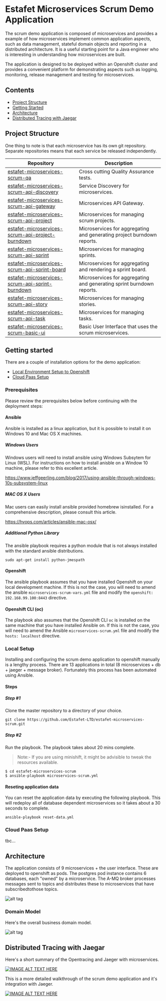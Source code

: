 # Estafet Microservices Scrum Demo Application
The scrum demo application is composed of microservices and provides a example of how microservices implement common application aspects, such as data management, stateful domain objects and reporting in a distributed architecture. It is a useful starting point for a Java engineer who is interesting in understanding how microservices are built.

The application is designed to be deployed within an Openshift cluster and provides a convenient platform for demonstrating aspects such as logging, monitoring, release management and testing for microservices.

## Contents

* [Project Structure](https://github.com/Estafet-LTD/estafet-microservices-scrum#project-structure)
* [Getting Started](https://github.com/Estafet-LTD/estafet-microservices-scrum#getting-started)
* [Architecture](https://github.com/Estafet-LTD/estafet-microservices-scrum#architecture)
* [Distributed Tracing with Jaegar](https://github.com/Estafet-LTD/estafet-microservices-scrum#distributed-tracing-with-jaegar)

## Project Structure
One thing to note is that each microservice has its own git repository. Separate repositories means that each service be released independently. 

| Repository        | Description |
| ----------------- |-------------|
| [estafet-microservices-scrum-qa](https://github.com/Estafet-LTD/estafet-microservices-scrum-qa) | Cross cutting Quality Assurance tests. |
| [estafet-microservices-scrum-api-discovery](https://github.com/Estafet-LTD/estafet-microservices-scrum-api-discovery) | Service Discovery for microservices. |
| [estafet-microservices-scrum-api-gateway](https://github.com/Estafet-LTD/estafet-microservices-scrum-api-gateway) | Microservices API Gateway. |
| [estafet-microservices-scrum-api-project](https://github.com/Estafet-LTD/estafet-microservices-scrum-api-project) | Microservices for managing scrum projects. |
| [estafet-microservices-scrum-api-project-burndown](https://github.com/Estafet-LTD/estafet-microservices-scrum-api-project-burndown) | Microservices for aggregating and generating project burndown reports. |
| [estafet-microservices-scrum-api-sprint](https://github.com/Estafet-LTD/estafet-microservices-scrum-api-sprint) | Microservices for managing sprints. |
| [estafet-microservices-scrum-api-sprint-board](https://github.com/Estafet-LTD/estafet-microservices-scrum-api-sprint-board) | Microservices for aggregating and rendering a sprint board. |
| [estafet-microservices-scrum-api-sprint-burndown](https://github.com/Estafet-LTD/estafet-microservices-scrum-api-sprint-burndown) | Microservices for aggregating and generating sprint burndown reports. |
| [estafet-microservices-scrum-api-story](https://github.com/Estafet-LTD/estafet-microservices-scrum-api-story) | Microservices for managing stories. |
| [estafet-microservices-scrum-api-task](https://github.com/Estafet-LTD/estafet-microservices-scrum-api-task) | Microservices for managing tasks. |
| [estafet-microservices-scrum-basic-ui](https://github.com/Estafet-LTD/estafet-microservices-scrum-basic-ui) | Basic User Interface that uses the scrum microservices. |
## Getting started
There are a couple of installation options for the demo application:

* [Local Environment Setup to Openshift](https://github.com/Estafet-LTD/estafet-microservices-scrum#local-setup)
* [Cloud Paas Setup](https://github.com/Estafet-LTD/estafet-microservices-scrum#cloud-paas-setup)

### Prerequisites
Please review the prerequisites below before continuing with the deployment steps:

#### Ansible
Ansible is installed as a linux application, but it is possible to install it on Windows 10 and Mac OS X machines.

##### Windows Users
Windows users will need to install ansible using Windows Subsytem for Linux (WSL). For instructions on how to install anisble on a Window 10 machine, please refer to this excellent article.

https://www.jeffgeerling.com/blog/2017/using-ansible-through-windows-10s-subsystem-linux

##### MAC OS X Users
Mac users can easily install ansible provided homebrew isinstalled. For a comprehensive description, please consult this article. 

https://hvops.com/articles/ansible-mac-osx/

##### Additional Python Library
The ansible playbook requires a python module that is not always installed with the standard ansible distributions.

```
sudo apt-get install python-jmespath
```

#### Openshift
The ansible playbook assumes that you have installed Openshift on your local development machine. If this is not the case, you will need to amend the ansible `microservices-scrum-vars.yml` file and modify the `openshift: 192.168.99.100:8443` directive.

#### Openshift CLI (oc)
The playbook also assumes that the Openshift CLI `oc` is installed on the same machine that you have installed Ansible on. If this is not the case, you will need to amend the Ansible `microservices-scrum.yml` file and modify the `hosts: localhost` directive.

### Local Setup
Installing and configuring the scrum demo application to openshift manually is a lengthy process. There are 13 applications in total (8 microservices + db + jaeger + message broker). Fortunately this process has been automated using Ansible.

#### Steps

##### Step #1
Clone the master repository to a directory of your choice.

```
git clone https://github.com/Estafet-LTD/estafet-microservices-scrum.git
```

##### Step #2
Run the playbook. The playbook takes about 20 mins complete.

> Note:- If you are using minishift, it might be advisible to tweak the resources available.

```
$ cd estafet-microservices-scrum
$ ansible-playbook microservices-scrum.yml
```

#### Reseting application data
You can reset the application data by executing the following playbook. This will redeploy all of database dependent microservices so it takes about a 30 seconds to complete.

```
ansible-playbook reset-data.yml
```

### Cloud Paas Setup
tbc...

## Architecture
The application consists of 9 microservices + the user interface. These are deployed to openshift as pods. The postgres pod instance contains 6 databases, each "owned" by a microservice. The A-MQ broker processes messages sent to topics and distributes these to microservices that have subscribedtothose topics.

![alt tag](https://github.com/Estafet-LTD/estafet-microservices-scrum/blob/master/Estafet-Scrum-App-Gateway_V2.PNG)

### Domain Model
Here's the overall business domain model.

![alt tag](https://github.com/Estafet-LTD/estafet-microservices-scrum/blob/master/UnboundedDomainModel.png)

## Distributed Tracing with Jaegar
Here's a short summary of the Opentracing and Jaeger with microservices.

[![IMAGE ALT TEXT HERE](https://img.youtube.com/vi/EdFYvUBaKbY/0.jpg)](https://www.youtube.com/watch?v=EdFYvUBaKbY)

This is a more detailed walkthrough of the scrum demo application and it's integration with Jaeger.

[![IMAGE ALT TEXT HERE](https://img.youtube.com/vi/U04MzSGzF3s/0.jpg)](https://www.youtube.com/watch?v=U04MzSGzF3s)








